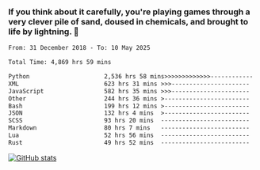 ### If you think about it carefully, you're playing games through a very clever pile of sand, doused in chemicals, and brought to life by lightning.  👋


<!--START_SECTION:waka-->

```txt
From: 31 December 2018 - To: 10 May 2025

Total Time: 4,869 hrs 59 mins

Python                     2,536 hrs 58 mins>>>>>>>>>>>>>------------   52.10 %
XML                        623 hrs 31 mins >>>----------------------   12.80 %
JavaScript                 582 hrs 35 mins >>>----------------------   11.96 %
Other                      244 hrs 36 mins >------------------------   05.02 %
Bash                       199 hrs 12 mins >------------------------   04.09 %
JSON                       132 hrs 4 mins  >------------------------   02.71 %
SCSS                       93 hrs 20 mins  -------------------------   01.92 %
Markdown                   80 hrs 7 mins   -------------------------   01.65 %
Lua                        52 hrs 56 mins  -------------------------   01.09 %
Rust                       49 hrs 52 mins  -------------------------   01.02 %
```

<!--END_SECTION:waka-->

[![GitHub stats](https://github-readme-stats.vercel.app/api?username=XenophonLXH&show_icons=true&theme=dark)](https://github.com/anuraghazra/github-readme-stats)
